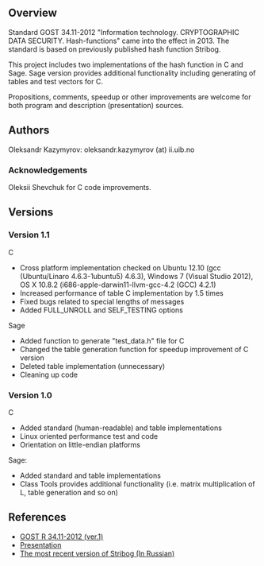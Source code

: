 ## Overview

Standard GOST 34.11-2012 "Information technology. CRYPTOGRAPHIC DATA SECURITY. Hash-functions" came into the effect in 2013. The standard is based on previously published hash function Stribog.

This project includes two implementations of the hash function in C and Sage. Sage version provides additional functionality including generating of tables and test vectors for C.

Propositions, comments, speedup or other improvements are welcome for both program and description (presentation) sources.

## Authors

Oleksandr Kazymyrov: oleksandr.kazymyrov (at) ii.uib.no

### Acknowledgements

Oleksii Shevchuk for C code improvements.

## Versions

### Version 1.1

C

* Cross platform implementation checked on Ubuntu 12.10 (gcc (Ubuntu/Linaro 4.6.3-1ubuntu5) 4.6.3), Windows 7 (Visual Studio 2012), OS X 10.8.2 (i686-apple-darwin11-llvm-gcc-4.2 (GCC) 4.2.1)
* Increased performance of table C implementation by 1.5 times
* Fixed bugs related to special lengths of messages
* Added FULL_UNROLL and SELF_TESTING options

Sage

* Added function to generate "test_data.h" file for C
* Changed the table generation function for speedup improvement of C version
* Deleted table implementation (unnecessary)
* Cleaning up code

### Version 1.0

C

* Added standard (human-readable) and table implementations
* Linux oriented performance test and code 
* Orientation on little-endian platforms

Sage:

* Added standard and table implementations
* Class Tools provides additional functionality (i.e. matrix multiplication of L, table generation and so on)

## References

* [GOST R 34.11-2012 (ver.1)](https://www.tc26.ru/en/GOSTR3411-2012/ENG_GOST_R_3411-2012_v1.pdf)
* [Presentation](https://docs.google.com/open?id=0BxESDYeDaATvZy0zRkJDcDhsM0E)
* [The most recent version of Stribog (In Russian)](https://www.tc26.ru/forum/download/file.php?id=336&sid=ac66492ab050da628552094891eae073)
